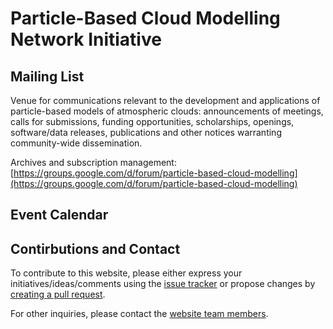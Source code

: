 # Particle-Based Cloud Modelling Network Initiative

## Mailing List

Venue for communications relevant to the development and applications of particle-based models of atmospheric clouds: announcements of meetings, calls for submissions, funding opportunities, scholarships, openings, software/data releases, publications and other notices warranting community-wide dissemination.

Archives and subscription management:    
[https://groups.google.com/d/forum/particle-based-cloud-modelling](https://groups.google.com/d/forum/particle-based-cloud-modelling)

## Event Calendar

<link rel="stylesheet" href="https://cdnjs.cloudflare.com/ajax/libs/fullcalendar/3.9.0/fullcalendar.min.css" integrity="sha256-Tu3DN+5kwrhzlzhNUMuGht2h7cR6ARgKcYemB9u5SzA=" crossorigin="anonymous" />
<script src="https://cdnjs.cloudflare.com/ajax/libs/jquery/3.3.1/jquery.min.js" integrity="sha256-FgpCb/KJQlLNfOu91ta32o/NMZxltwRo8QtmkMRdAu8=" crossorigin="anonymous"></script>
<script src="https://cdnjs.cloudflare.com/ajax/libs/moment.js/2.22.2/moment.min.js" integrity="sha256-CutOzxCRucUsn6C6TcEYsauvvYilEniTXldPa6/wu0k=" crossorigin="anonymous"></script>
<script src="https://cdnjs.cloudflare.com/ajax/libs/fullcalendar/3.9.0/fullcalendar.min.js" integrity="sha256-QvhPq+evNjd8JyxSOU5KL3jPYTD7+gWVev1OH763SL0=" crossorigin="anonymous"></script>

<script>
$(document).ready(function() {
  $('#calendar').fullCalendar({
    //events: { url: '/calendar-data', method: 'GET' },
    events: [ { "title":"workshop @ RIKEN", "start": "2018-11-19", "end": "2018-11-20", "allDay":true, "url":"/events/20181119-kobe/" } ],
    header: {
      left: 'prev,next today',
      center: 'title',
      right: 'month,listMonth'
    },
    navLinks: false,
    editable: false
  })
});
</script>
<div id="calendar" style="max-width: 900px; margin: 0 auto;"></div>

## Contirbutions and Contact

To contribute to this website, please either express your initiatives/ideas/comments using the [issue tracker](https://github.com/particle-based-cloud-modelling/particle-based-cloud-modelling.github.io/issues) or propose changes by [creating a pull request](https://github.com/particle-based-cloud-modelling/particle-based-cloud-modelling.github.io/pulls). 

For other inquiries, please contact the [website team members](https://github.com/orgs/particle-based-cloud-modelling/people).
